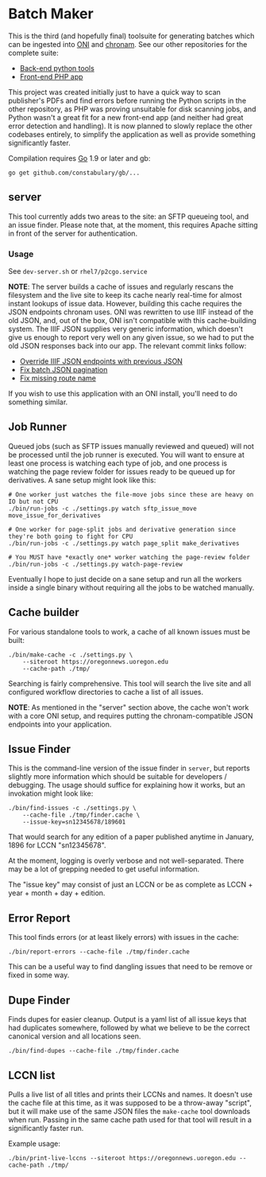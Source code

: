 Batch Maker
===

This is the third (and hopefully final) toolsuite for generating batches which
can be ingested into [ONI](https://github.com/open-oni/open-oni) and
[chronam](https://github.com/LibraryOfCongress/chronam).  See our other
repositories for the complete suite:

- [Back-end python tools](https://github.com/uoregon-libraries/pdf-to-chronam)
- [Front-end PHP app](https://github.com/uoregon-libraries/pdf-to-chronam-admin)

This project was created initially just to have a quick way to scan publisher's
PDFs and find errors before running the Python scripts in the other repository,
as PHP was proving unsuitable for disk scanning jobs, and Python wasn't a great
fit for a new front-end app (and neither had great error detection and
handling).  It is now planned to slowly replace the other codebases entirely,
to simplify the application as well as provide something significantly faster.

Compilation requires [Go](https://golang.org/dl/) 1.9 or later and gb:

    go get github.com/constabulary/gb/...

server
---

This tool currently adds two areas to the site: an SFTP queueing tool, and an
issue finder.  Please note that, at the moment, this requires Apache sitting in
front of the server for authentication.

### Usage

See `dev-server.sh` or `rhel7/p2cgo.service`

**NOTE**: The server builds a cache of issues and regularly rescans the
filesystem and the live site to keep its cache nearly real-time for almost
instant lookups of issue data.  However, building this cache requires the JSON
endpoints chronam uses.  ONI was rewritten to use IIIF instead of the old JSON,
and, out of the box, ONI isn't compatible with this cache-building system.  The
IIIF JSON supplies very generic information, which doesn't give us enough to
report very well on any given issue, so we had to put the old JSON responses
back into our app.  The relevant commit links follow:

- [Override IIIF JSON endpoints with previous JSON](https://github.com/uoregon-libraries/oregon-oni/commit/067ab17084d9015996932d2e001226aa18bbcdb6)
- [ Fix batch JSON pagination](https://github.com/uoregon-libraries/oregon-oni/commit/0463435615b23058ca1bc2afd8017e7001dc0657)
- [Fix missing route name](https://github.com/uoregon-libraries/oregon-oni/commit/94f84a30abd6ad5a38c8bd932a95297e1a9b1989)

If you wish to use this application with an ONI install, you'll need to do
something similar.

Job Runner
---

Queued jobs (such as SFTP issues manually reviewed and queued) will not be
processed until the job runner is executed.  You will want to ensure at least
one process is watching each type of job, and one process is watching the page
review folder for issues ready to be queued up for derivatives.  A sane setup
might look like this:

    # One worker just watches the file-move jobs since these are heavy on IO but not CPU
    ./bin/run-jobs -c ./settings.py watch sftp_issue_move move_issue_for_derivatives

    # One worker for page-split jobs and derivative generation since they're both going to fight for CPU
    ./bin/run-jobs -c ./settings.py watch page_split make_derivatives

    # You MUST have *exactly one* worker watching the page-review folder
    ./bin/run-jobs -c ./settings.py watch-page-review

Eventually I hope to just decide on a sane setup and run all the workers inside
a single binary without requiring all the jobs to be watched manually.

Cache builder
---

For various standalone tools to work, a cache of all known issues must be built:

    ./bin/make-cache -c ./settings.py \
        --siteroot https://oregonnews.uoregon.edu
        --cache-path ./tmp/

Searching is fairly comprehensive.  This tool will search the live site and all
configured workflow directories to cache a list of all issues.

**NOTE**: As mentioned in the "server" section above, the cache won't work with
a core ONI setup, and requires putting the chronam-compatible JSON endpoints
into your application.

Issue Finder
---

This is the command-line version of the issue finder in `server`, but reports
slightly more information which should be suitable for developers / debugging.
The usage should suffice for explaining how it works, but an invokation might
look like:

    ./bin/find-issues -c ./settings.py \
        --cache-file ./tmp/finder.cache \
        --issue-key=sn12345678/189601

That would search for any edition of a paper published anytime in January, 1896
for LCCN "sn12345678".

At the moment, logging is overly verbose and not well-separated.  There may be
a lot of grepping needed to get useful information.

The "issue key" may consist of just an LCCN or be as complete as LCCN + year +
month + day + edition.

Error Report
---

This tool finds errors (or at least likely errors) with issues in the cache:

    ./bin/report-errors --cache-file ./tmp/finder.cache

This can be a useful way to find dangling issues that need to be remove or
fixed in some way.

Dupe Finder
---

Finds dupes for easier cleanup.  Output is a yaml list of all issue keys that
had duplicates somewhere, followed by what we believe to be the correct
canonical version and all locations seen.

    ./bin/find-dupes --cache-file ./tmp/finder.cache

LCCN list
---

Pulls a live list of all titles and prints their LCCNs and names.  It doesn't
use the cache file at this time, as it was supposed to be a throw-away
"script", but it will make use of the same JSON files the `make-cache` tool
downloads when run.  Passing in the same cache path used for that tool will
result in a significantly faster run.

Example usage:

    ./bin/print-live-lccns --siteroot https://oregonnews.uoregon.edu --cache-path ./tmp/
